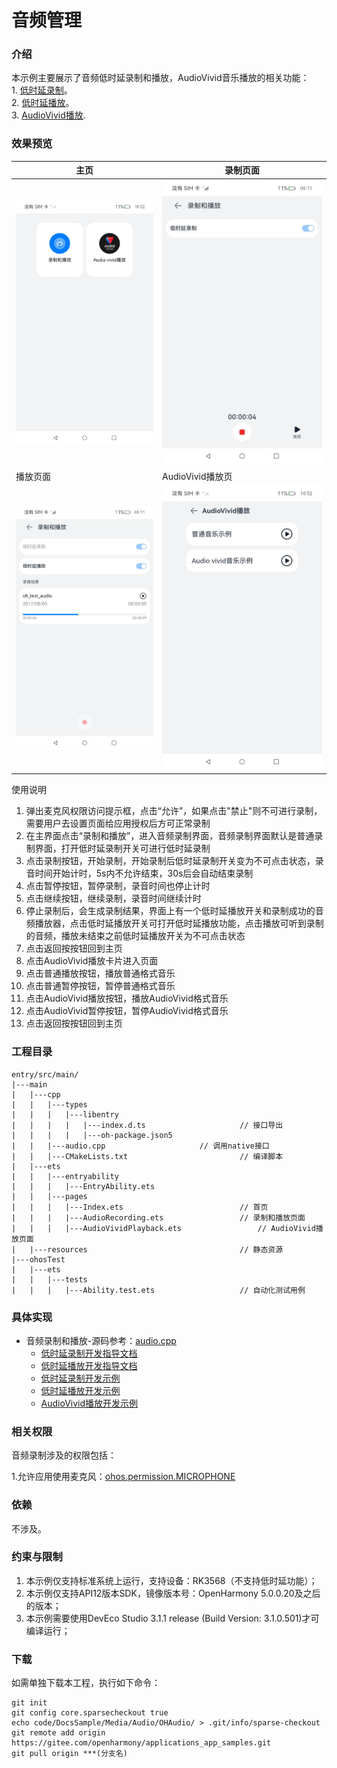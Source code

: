 # 音频管理

### 介绍

本示例主要展示了音频低时延录制和播放，AudioVivid音乐播放的相关功能：<br>
    1. [低时延录制](https://gitee.com/openharmony/docs/blob/OpenHarmony-4.0-Release/zh-cn/application-dev/media/using-ohaudio-for-recording.md)。<br>
    2. [低时延播放](https://gitee.com/openharmony/docs/blob/OpenHarmony-4.0-Release/zh-cn/application-dev/media/using-ohaudio-for-playback.md)。<br>
    3. [AudioVivid播放](https://gitee.com/openharmony/docs/blob/master/zh-cn/application-dev/media/audio/using-ohaudio-for-playback.md).

### 效果预览

| 主页                                       | 录制页面                                                  |
|------------------------------------------|-------------------------------------------------------|
| ![Index](screenshots/device/index.jpg)   | ![PreferOutputDevice](screenshots/device/record.jpeg) |
| 播放页面                                     | AudioVivid播放页|
| ![Focus](screenshots/device/play.jpeg) |![AudioVivid](screenshots/device/AudioVivid.jpg)|

使用说明

1. 弹出麦克风权限访问提示框，点击“允许”，如果点击"禁止"则不可进行录制，需要用户去设置页面给应用授权后方可正常录制
2. 在主界面点击“录制和播放”，进入音频录制界面，音频录制界面默认是普通录制界面，打开低时延录制开关可进行低时延录制
3. 点击录制按钮，开始录制，开始录制后低时延录制开关变为不可点击状态，录音时间开始计时，5s内不允许结束，30s后会自动结束录制
4. 点击暂停按钮，暂停录制，录音时间也停止计时
5. 点击继续按钮，继续录制，录音时间继续计时
6. 停止录制后，会生成录制结果，界面上有一个低时延播放开关和录制成功的音频播放器，点击低时延播放开关可打开低时延播放功能，点击播放可听到录制的音频，播放未结束之前低时延播放开关为不可点击状态
7. 点击返回按按钮回到主页
8. 点击AudioVivid播放卡片进入页面
9. 点击普通播放按钮，播放普通格式音乐
10. 点击普通暂停按钮，暂停普通格式音乐
11. 点击AudioVivid播放按钮，播放AudioVivid格式音乐
12. 点击AudioVivid暂停按钮，暂停AudioVivid格式音乐
13. 点击返回按按钮回到主页

### 工程目录

```
entry/src/main/
|---main
|   |---cpp
|   |   |---types
|   |   |   |---libentry
|   |   |   |   |---index.d.ts                     // 接口导出
|   |   |   |   |---oh-package.json5
|   |   |---audio.cpp                     // 调用native接口
|   |   |---CMakeLists.txt                         // 编译脚本
|   |---ets
|   |   |---entryability
|   |   |   |---EntryAbility.ets
|   |   |---pages
|   |   |   |---Index.ets                          // 首页
|   |   |   |---AudioRecording.ets                 // 录制和播放页面
|   |   |   |---AudioVividPlayback.ets                 // AudioVivid播放页面
|   |---resources                                  // 静态资源
|---ohosTest               
|   |---ets
|   |   |---tests
|   |   |   |---Ability.test.ets                   // 自动化测试用例
```

### 具体实现
* 音频录制和播放-源码参考：[audio.cpp](entry/src/main/cpp/audio.cpp)
    * [低时延录制开发指导文档](https://gitee.com/openharmony/docs/blob/OpenHarmony-4.0-Release/zh-cn/application-dev/media/using-ohaudio-for-recording.md)
    * [低时延播放开发指导文档](https://gitee.com/openharmony/docs/blob/OpenHarmony-4.0-Release/zh-cn/application-dev/media/using-ohaudio-for-playback.md)
    * [低时延录制开发示例](https://gitee.com/openharmony/multimedia_audio_framework/blob/OpenHarmony-4.0-Release/frameworks/native/ohaudio/test/example/oh_audio_capturer_test.cpp)
    * [低时延播放开发示例](https://gitee.com/openharmony/multimedia_audio_framework/blob/OpenHarmony-4.0-Release/frameworks/native/ohaudio/test/example/oh_audio_renderer_test.cpp)
    * [AudioVivid播放开发示例](https://gitee.com/openharmony/docs/blob/master/zh-cn/application-dev/media/audio/using-ohaudio-for-playback.md)

### 相关权限

音频录制涉及的权限包括：

1.允许应用使用麦克风：[ohos.permission.MICROPHONE](https://gitee.com/openharmony/docs/blob/OpenHarmony-4.0-Release/zh-cn/application-dev/security/permission-list.md#ohospermissionmicrophone)

### 依赖

不涉及。

### 约束与限制

1. 本示例仅支持标准系统上运行，支持设备：RK3568（不支持低时延功能）；
2. 本示例仅支持API12版本SDK，镜像版本号：OpenHarmony 5.0.0.20及之后的版本；
3. 本示例需要使用DevEco Studio 3.1.1 release (Build Version: 3.1.0.501)才可编译运行；

### 下载

如需单独下载本工程，执行如下命令：

```
git init
git config core.sparsecheckout true
echo code/DocsSample/Media/Audio/OHAudio/ > .git/info/sparse-checkout
git remote add origin https://gitee.com/openharmony/applications_app_samples.git
git pull origin ***(分支名)
```